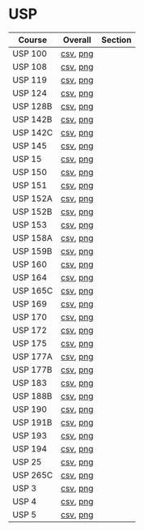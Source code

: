 # USP

| Course | Overall | Section |
| ------ | ------- | ------- |
| USP 100 | [csv](https://github.com/UCSD-Historical-Enrollment-Data/2024Spring/blob/main/overall/USP%20100.csv), [png](https://raw.githubusercontent.com/UCSD-Historical-Enrollment-Data/2024Spring/main/plot_overall/USP%20100.png) |  |
| USP 108 | [csv](https://github.com/UCSD-Historical-Enrollment-Data/2024Spring/blob/main/overall/USP%20108.csv), [png](https://raw.githubusercontent.com/UCSD-Historical-Enrollment-Data/2024Spring/main/plot_overall/USP%20108.png) |  |
| USP 119 | [csv](https://github.com/UCSD-Historical-Enrollment-Data/2024Spring/blob/main/overall/USP%20119.csv), [png](https://raw.githubusercontent.com/UCSD-Historical-Enrollment-Data/2024Spring/main/plot_overall/USP%20119.png) |  |
| USP 124 | [csv](https://github.com/UCSD-Historical-Enrollment-Data/2024Spring/blob/main/overall/USP%20124.csv), [png](https://raw.githubusercontent.com/UCSD-Historical-Enrollment-Data/2024Spring/main/plot_overall/USP%20124.png) |  |
| USP 128B | [csv](https://github.com/UCSD-Historical-Enrollment-Data/2024Spring/blob/main/overall/USP%20128B.csv), [png](https://raw.githubusercontent.com/UCSD-Historical-Enrollment-Data/2024Spring/main/plot_overall/USP%20128B.png) |  |
| USP 142B | [csv](https://github.com/UCSD-Historical-Enrollment-Data/2024Spring/blob/main/overall/USP%20142B.csv), [png](https://raw.githubusercontent.com/UCSD-Historical-Enrollment-Data/2024Spring/main/plot_overall/USP%20142B.png) |  |
| USP 142C | [csv](https://github.com/UCSD-Historical-Enrollment-Data/2024Spring/blob/main/overall/USP%20142C.csv), [png](https://raw.githubusercontent.com/UCSD-Historical-Enrollment-Data/2024Spring/main/plot_overall/USP%20142C.png) |  |
| USP 145 | [csv](https://github.com/UCSD-Historical-Enrollment-Data/2024Spring/blob/main/overall/USP%20145.csv), [png](https://raw.githubusercontent.com/UCSD-Historical-Enrollment-Data/2024Spring/main/plot_overall/USP%20145.png) |  |
| USP 15 | [csv](https://github.com/UCSD-Historical-Enrollment-Data/2024Spring/blob/main/overall/USP%2015.csv), [png](https://raw.githubusercontent.com/UCSD-Historical-Enrollment-Data/2024Spring/main/plot_overall/USP%2015.png) |  |
| USP 150 | [csv](https://github.com/UCSD-Historical-Enrollment-Data/2024Spring/blob/main/overall/USP%20150.csv), [png](https://raw.githubusercontent.com/UCSD-Historical-Enrollment-Data/2024Spring/main/plot_overall/USP%20150.png) |  |
| USP 151 | [csv](https://github.com/UCSD-Historical-Enrollment-Data/2024Spring/blob/main/overall/USP%20151.csv), [png](https://raw.githubusercontent.com/UCSD-Historical-Enrollment-Data/2024Spring/main/plot_overall/USP%20151.png) |  |
| USP 152A | [csv](https://github.com/UCSD-Historical-Enrollment-Data/2024Spring/blob/main/overall/USP%20152A.csv), [png](https://raw.githubusercontent.com/UCSD-Historical-Enrollment-Data/2024Spring/main/plot_overall/USP%20152A.png) |  |
| USP 152B | [csv](https://github.com/UCSD-Historical-Enrollment-Data/2024Spring/blob/main/overall/USP%20152B.csv), [png](https://raw.githubusercontent.com/UCSD-Historical-Enrollment-Data/2024Spring/main/plot_overall/USP%20152B.png) |  |
| USP 153 | [csv](https://github.com/UCSD-Historical-Enrollment-Data/2024Spring/blob/main/overall/USP%20153.csv), [png](https://raw.githubusercontent.com/UCSD-Historical-Enrollment-Data/2024Spring/main/plot_overall/USP%20153.png) |  |
| USP 158A | [csv](https://github.com/UCSD-Historical-Enrollment-Data/2024Spring/blob/main/overall/USP%20158A.csv), [png](https://raw.githubusercontent.com/UCSD-Historical-Enrollment-Data/2024Spring/main/plot_overall/USP%20158A.png) |  |
| USP 159B | [csv](https://github.com/UCSD-Historical-Enrollment-Data/2024Spring/blob/main/overall/USP%20159B.csv), [png](https://raw.githubusercontent.com/UCSD-Historical-Enrollment-Data/2024Spring/main/plot_overall/USP%20159B.png) |  |
| USP 160 | [csv](https://github.com/UCSD-Historical-Enrollment-Data/2024Spring/blob/main/overall/USP%20160.csv), [png](https://raw.githubusercontent.com/UCSD-Historical-Enrollment-Data/2024Spring/main/plot_overall/USP%20160.png) |  |
| USP 164 | [csv](https://github.com/UCSD-Historical-Enrollment-Data/2024Spring/blob/main/overall/USP%20164.csv), [png](https://raw.githubusercontent.com/UCSD-Historical-Enrollment-Data/2024Spring/main/plot_overall/USP%20164.png) |  |
| USP 165C | [csv](https://github.com/UCSD-Historical-Enrollment-Data/2024Spring/blob/main/overall/USP%20165C.csv), [png](https://raw.githubusercontent.com/UCSD-Historical-Enrollment-Data/2024Spring/main/plot_overall/USP%20165C.png) |  |
| USP 169 | [csv](https://github.com/UCSD-Historical-Enrollment-Data/2024Spring/blob/main/overall/USP%20169.csv), [png](https://raw.githubusercontent.com/UCSD-Historical-Enrollment-Data/2024Spring/main/plot_overall/USP%20169.png) |  |
| USP 170 | [csv](https://github.com/UCSD-Historical-Enrollment-Data/2024Spring/blob/main/overall/USP%20170.csv), [png](https://raw.githubusercontent.com/UCSD-Historical-Enrollment-Data/2024Spring/main/plot_overall/USP%20170.png) |  |
| USP 172 | [csv](https://github.com/UCSD-Historical-Enrollment-Data/2024Spring/blob/main/overall/USP%20172.csv), [png](https://raw.githubusercontent.com/UCSD-Historical-Enrollment-Data/2024Spring/main/plot_overall/USP%20172.png) |  |
| USP 175 | [csv](https://github.com/UCSD-Historical-Enrollment-Data/2024Spring/blob/main/overall/USP%20175.csv), [png](https://raw.githubusercontent.com/UCSD-Historical-Enrollment-Data/2024Spring/main/plot_overall/USP%20175.png) |  |
| USP 177A | [csv](https://github.com/UCSD-Historical-Enrollment-Data/2024Spring/blob/main/overall/USP%20177A.csv), [png](https://raw.githubusercontent.com/UCSD-Historical-Enrollment-Data/2024Spring/main/plot_overall/USP%20177A.png) |  |
| USP 177B | [csv](https://github.com/UCSD-Historical-Enrollment-Data/2024Spring/blob/main/overall/USP%20177B.csv), [png](https://raw.githubusercontent.com/UCSD-Historical-Enrollment-Data/2024Spring/main/plot_overall/USP%20177B.png) |  |
| USP 183 | [csv](https://github.com/UCSD-Historical-Enrollment-Data/2024Spring/blob/main/overall/USP%20183.csv), [png](https://raw.githubusercontent.com/UCSD-Historical-Enrollment-Data/2024Spring/main/plot_overall/USP%20183.png) |  |
| USP 188B | [csv](https://github.com/UCSD-Historical-Enrollment-Data/2024Spring/blob/main/overall/USP%20188B.csv), [png](https://raw.githubusercontent.com/UCSD-Historical-Enrollment-Data/2024Spring/main/plot_overall/USP%20188B.png) |  |
| USP 190 | [csv](https://github.com/UCSD-Historical-Enrollment-Data/2024Spring/blob/main/overall/USP%20190.csv), [png](https://raw.githubusercontent.com/UCSD-Historical-Enrollment-Data/2024Spring/main/plot_overall/USP%20190.png) |  |
| USP 191B | [csv](https://github.com/UCSD-Historical-Enrollment-Data/2024Spring/blob/main/overall/USP%20191B.csv), [png](https://raw.githubusercontent.com/UCSD-Historical-Enrollment-Data/2024Spring/main/plot_overall/USP%20191B.png) |  |
| USP 193 | [csv](https://github.com/UCSD-Historical-Enrollment-Data/2024Spring/blob/main/overall/USP%20193.csv), [png](https://raw.githubusercontent.com/UCSD-Historical-Enrollment-Data/2024Spring/main/plot_overall/USP%20193.png) |  |
| USP 194 | [csv](https://github.com/UCSD-Historical-Enrollment-Data/2024Spring/blob/main/overall/USP%20194.csv), [png](https://raw.githubusercontent.com/UCSD-Historical-Enrollment-Data/2024Spring/main/plot_overall/USP%20194.png) |  |
| USP 25 | [csv](https://github.com/UCSD-Historical-Enrollment-Data/2024Spring/blob/main/overall/USP%2025.csv), [png](https://raw.githubusercontent.com/UCSD-Historical-Enrollment-Data/2024Spring/main/plot_overall/USP%2025.png) |  |
| USP 265C | [csv](https://github.com/UCSD-Historical-Enrollment-Data/2024Spring/blob/main/overall/USP%20265C.csv), [png](https://raw.githubusercontent.com/UCSD-Historical-Enrollment-Data/2024Spring/main/plot_overall/USP%20265C.png) |  |
| USP 3 | [csv](https://github.com/UCSD-Historical-Enrollment-Data/2024Spring/blob/main/overall/USP%203.csv), [png](https://raw.githubusercontent.com/UCSD-Historical-Enrollment-Data/2024Spring/main/plot_overall/USP%203.png) |  |
| USP 4 | [csv](https://github.com/UCSD-Historical-Enrollment-Data/2024Spring/blob/main/overall/USP%204.csv), [png](https://raw.githubusercontent.com/UCSD-Historical-Enrollment-Data/2024Spring/main/plot_overall/USP%204.png) |  |
| USP 5 | [csv](https://github.com/UCSD-Historical-Enrollment-Data/2024Spring/blob/main/overall/USP%205.csv), [png](https://raw.githubusercontent.com/UCSD-Historical-Enrollment-Data/2024Spring/main/plot_overall/USP%205.png) |  |
